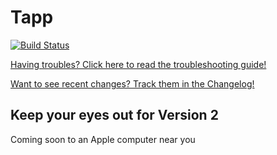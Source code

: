 # Tapp
[![Build Status](https://travis-ci.org/HudsonGraeme/Tapp-Tesla-macOS.svg?branch=master)](https://travis-ci.org/HudsonGraeme/Tapp-Tesla-macOS)

[Having troubles? Click here to read the troubleshooting guide!](https://github.com/HudsonGraeme/Tapp-Tesla-macOS/wiki/Troubleshooting)

[Want to see recent changes? Track them in the Changelog!](https://github.com/HudsonGraeme/Tapp-Tesla-macOS/CHANGELOG.md)

## Keep your eyes out for Version 2 ##

Coming soon to an Apple computer near you
